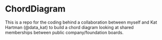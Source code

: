 # ChordDiagram

This is a repo for the coding behind a collaboration between myself and Kat Hartman (@data_kat) to build a chord diagram looking at shared memberships between public company/foundation boards.
